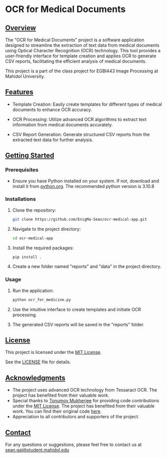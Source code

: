 # **OCR for Medical Documents**

## <ins>Overview</ins>

The "OCR for Medical Documents" project is a software application designed to streamline the extraction of text data from medical documents using Optical Character Recognition (OCR) technology. This tool provides a user-friendly interface for template creation and applies OCR to generate CSV reports, facilitating the efficient analysis of medical documents.

This project is a part of the class project for EGBI443 Image Processing at Mahidol University.

## <ins>Features</ins>

- Template Creation: Easily create templates for different types of medical documents to enhance OCR accuracy.

- OCR Processing: Utilize advanced OCR algorithms to extract text information from medical documents accurately.

- CSV Report Generation: Generate structured CSV reports from the extracted text data for further analysis.

## <ins>Getting Started</ins>

### Prerequisites

- Ensure you have Python installed on your system. If not, download and install it from [python.org](https://www.python.org/). The recommended python version is 3.10.8

### Installations

1. Clone the repository:

    ```bash
    git clone https://github.com/EnigMa-Sean/ocr-medical-app.git
    ```

2. Navigate to the project directory:
    
    ```bash
    cd ocr-medical-app
    ```

3. Install the required packages:

    ```bash
    pip install .
    ```

4. Create a new folder named "reports" and "data" in the project directory.

### Usage

1. Run the application:

    ```bash
    python ocr_for_medicine.py
    ```
2. Use the intuitive interface to create templates and initiate OCR processing.
3. The generated CSV reports will be saved in the "reports" folder.

## <ins>License</ins>

This project is licensed under the [MIT License](LICENSE).

See the [LICENSE](LICENSE) file for details.

## <ins>Acknowledgments</ins>

- The project uses advanced OCR technology from Tessaract OCR. The project has benefited from their valuable work.
- Special thanks to [Tonumoy Mukherjee](https://github.com/Tonumoy) for providing code contributions under the [MIT License](https://opensource.org/licenses/MIT). The project has benefited from their valuable work. You can find their original code [here](https://github.com/Tonumoy/OCR-on-Image-ROI-with-Tesseract).
- Appreciation to all contributors and supporters of the project.

## <ins>Contact</ins>

For any questions or suggestions, please feel free to contact us at [sean.gal@student.mahidol.edu](sean.gal@student.mahidol.edu)